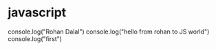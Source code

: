 # javascript

console.log("Rohan Dalal")
console.log("hello from rohan to JS world")
console.log("first")